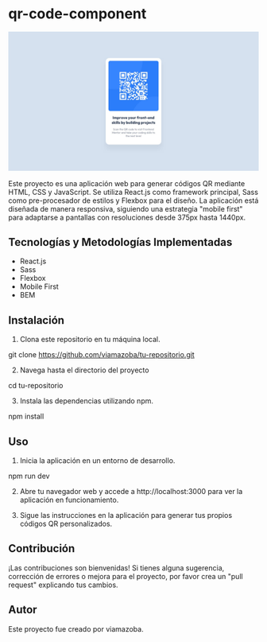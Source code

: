 # qr-code-component

![Ejemplo QR desing](./design/desktop-design.jpg)

Este proyecto es una aplicación web para generar códigos QR mediante HTML, CSS y JavaScript. Se utiliza React.js como framework principal, Sass como pre-procesador de estilos y Flexbox para el diseño. La aplicación está diseñada de manera responsiva, siguiendo una estrategia "mobile first" para adaptarse a pantallas con resoluciones desde 375px hasta 1440px.

## Tecnologías y Metodologías Implementadas

- React.js
- Sass
- Flexbox
- Mobile First
- BEM

## Instalación

1. Clona este repositorio en tu máquina local.

  git clone https://github.com/viamazoba/tu-repositorio.git

2. Navega hasta el directorio del proyecto

  cd tu-repositorio

3. Instala las dependencias utilizando npm.

npm install


## Uso

1. Inicia la aplicación en un entorno de desarrollo.

npm run dev

2. Abre tu navegador web y accede a http://localhost:3000 para ver la aplicación en funcionamiento.

3. Sigue las instrucciones en la aplicación para generar tus propios códigos QR personalizados.

## Contribución
¡Las contribuciones son bienvenidas! Si tienes alguna sugerencia, corrección de errores o mejora para el proyecto, por favor crea un "pull request" explicando tus cambios.

## Autor
Este proyecto fue creado por viamazoba.